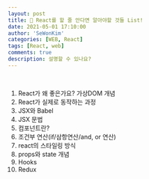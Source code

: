 ```yaml
---
layout: post
title: 🔔 React를 할 줄 안다면 알아야할 것들 List!
date: 2021-05-01 17:10:00
author: 'SeWonKim'
categories: [WEB, React]
tags: [React, web]
comments: true
description: 설명할 수 있나요?
---
```


&nbsp;

1. React가 왜 좋은가요? 가상DOM 개념
2. React가 실제로 동작하는 과정
3. JSX와 Babel
4. JSX 문법
5. 컴포넌트란?
6. 조건부 연산(if/삼항연산/and, or 연산)
7. react의 스타일링 방식
8. props와 state 개념
9. Hooks
10. Redux

&nbsp;
&nbsp;
